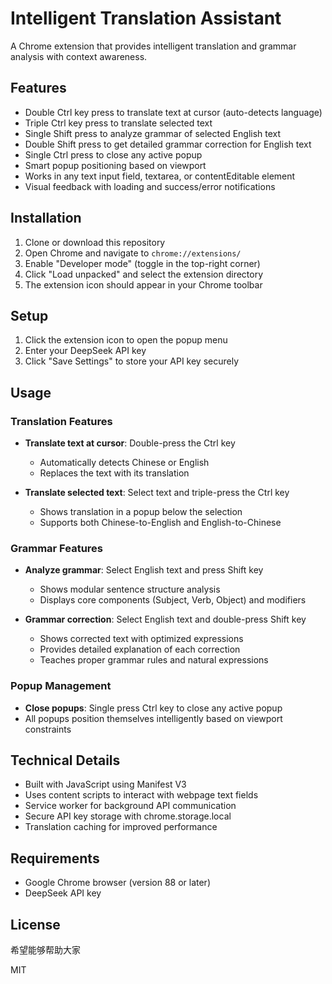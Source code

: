 # Intelligent Translation Assistant

A Chrome extension that provides intelligent translation and grammar analysis with context awareness.

## Features

- Double Ctrl key press to translate text at cursor (auto-detects language)
- Triple Ctrl key press to translate selected text
- Single Shift press to analyze grammar of selected English text
- Double Shift press to get detailed grammar correction for English text
- Single Ctrl press to close any active popup
- Smart popup positioning based on viewport
- Works in any text input field, textarea, or contentEditable element
- Visual feedback with loading and success/error notifications

## Installation

1. Clone or download this repository
2. Open Chrome and navigate to `chrome://extensions/`
3. Enable "Developer mode" (toggle in the top-right corner)
4. Click "Load unpacked" and select the extension directory
5. The extension icon should appear in your Chrome toolbar

## Setup

1. Click the extension icon to open the popup menu
2. Enter your DeepSeek API key
3. Click "Save Settings" to store your API key securely

## Usage

### Translation Features

- **Translate text at cursor**: Double-press the Ctrl key
  - Automatically detects Chinese or English
  - Replaces the text with its translation

- **Translate selected text**: Select text and triple-press the Ctrl key
  - Shows translation in a popup below the selection
  - Supports both Chinese-to-English and English-to-Chinese

### Grammar Features

- **Analyze grammar**: Select English text and press Shift key
  - Shows modular sentence structure analysis
  - Displays core components (Subject, Verb, Object) and modifiers

- **Grammar correction**: Select English text and double-press Shift key
  - Shows corrected text with optimized expressions
  - Provides detailed explanation of each correction
  - Teaches proper grammar rules and natural expressions

### Popup Management

- **Close popups**: Single press Ctrl key to close any active popup
- All popups position themselves intelligently based on viewport constraints

## Technical Details

- Built with JavaScript using Manifest V3
- Uses content scripts to interact with webpage text fields
- Service worker for background API communication
- Secure API key storage with chrome.storage.local
- Translation caching for improved performance

## Requirements

- Google Chrome browser (version 88 or later)
- DeepSeek API key

## License
希望能够帮助大家

MIT 
